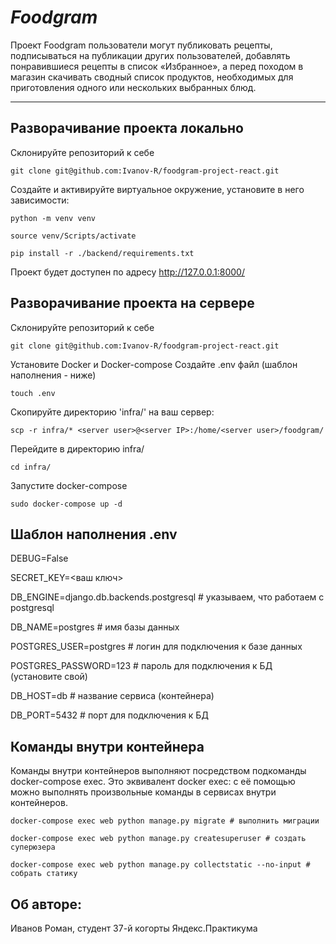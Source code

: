 # ***Foodgram***
Проект Foodgram пользователи могут публиковать рецепты, подписываться на публикации других пользователей, добавлять понравившиеся рецепты в список «Избранное», а перед походом в магазин скачивать сводный список продуктов, необходимых для приготовления одного или нескольких выбранных блюд.

___

## Разворачивание проекта локально
Склонируйте репозиторий к себе
```
git clone git@github.com:Ivanov-R/foodgram-project-react.git
```
Создайте и активируйте виртуальное окружение, установите в него зависимости:
```
python -m venv venv
```
```
source venv/Scripts/activate
```
```
pip install -r ./backend/requirements.txt
```
Проект будет доступен по адресу http://127.0.0.1:8000/

## Разворачивание проекта на сервере
Склонируйте репозиторий к себе
```
git clone git@github.com:Ivanov-R/foodgram-project-react.git
```
Установите Docker и Docker-compose
Создайте .env файл (шаблон наполнения - ниже)
```
touch .env
```
Скопируйте директорию 'infra/' на ваш сервер:
```
scp -r infra/* <server user>@<server IP>:/home/<server user>/foodgram/
```
Перейдите в директорию infra/
```
cd infra/
```
Запустите docker-compose
```
sudo docker-compose up -d
```


## Шаблон наполнения .env
DEBUG=False

SECRET_KEY=<ваш ключ>

DB_ENGINE=django.db.backends.postgresql # указываем, что работаем с postgresql

DB_NAME=postgres # имя базы данных

POSTGRES_USER=postgres # логин для подключения к базе данных

POSTGRES_PASSWORD=123 # пароль для подключения к БД (установите свой)

DB_HOST=db # название сервиса (контейнера)

DB_PORT=5432 # порт для подключения к БД

## Команды внутри контейнера
Команды внутри контейнеров выполняют посредством подкоманды docker-compose exec. 
Это эквивалент docker exec: с её помощью можно выполнять произвольные команды в сервисах внутри контейнеров.
```
docker-compose exec web python manage.py migrate # выполнить миграции
```
```
docker-compose exec web python manage.py createsuperuser # создать суперюзера
```
```
docker-compose exec web python manage.py collectstatic --no-input # собрать статику 
```

## Об авторе:
Иванов Роман, студент 37-й когорты Яндекс.Практикума
